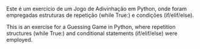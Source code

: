 Este é um exercício de um Jogo de Adivinhação em Python, onde foram empregadas estruturas de repetição (while True:) e condições (if/elif/else).

This is an exercise for a Guessing Game in Python, where repetition structures (while True:) and conditional statements (if/elif/else) were employed.
